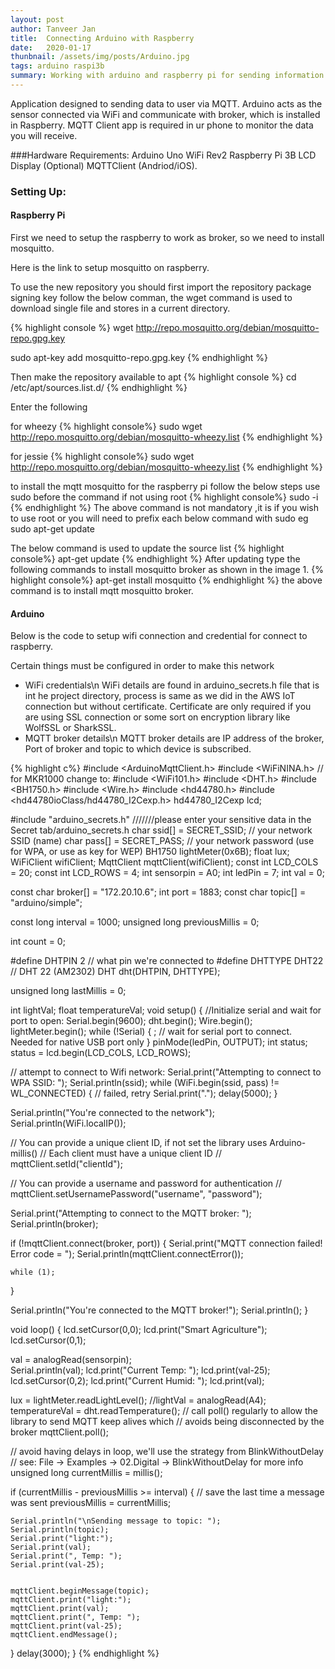 ```yaml
---
layout: post
author: Tanveer Jan
title:  Connecting Arduino with Raspberry
date:   2020-01-17
thunbnail: /assets/img/posts/Arduino.jpg
tags: arduino raspi3b 
summary: Working with arduino and raspberry pi for sending information
---
```



Application designed to sending data to user via MQTT. Arduino acts as the sensor connected via WiFi and communicate with broker, which is installed in Raspberry. MQTT Client app is required in ur phone to monitor the data you will receive.

###Hardware Requirements:
Arduino Uno WiFi Rev2
Raspberry Pi 3B
LCD Display (Optional)
MQTTClient (Andriod/iOS).


<h3>Setting Up:</h3>
<h4>Raspberry Pi</h4>

First we need to setup the raspberry to work as broker, so we need to install mosquitto.

Here is the link to setup mosquitto on raspberry.

To use the new repository you should first import the repository package signing key follow the below comman, the wget command is used to download single file and stores in a current directory.

{% highlight console %}
wget http://repo.mosquitto.org/debian/mosquitto-repo.gpg.key

sudo apt-key add mosquitto-repo.gpg.key
{% endhighlight %}


Then make the repository available to apt
{% highlight console %}
cd /etc/apt/sources.list.d/
{% endhighlight %}

Enter the following

for wheezy
{% highlight console%}
sudo wget http://repo.mosquitto.org/debian/mosquitto-wheezy.list
{% endhighlight %}

for jessie
{% highlight console%}
sudo wget http://repo.mosquitto.org/debian/mosquitto-wheezy.list
{% endhighlight %}

to install the mqtt mosquitto for the raspberry pi follow the below steps use sudo before the command if not using root
{% highlight console%}
sudo -i
{% endhighlight %}
The above command is not mandatory ,it is if you wish to use root or you will need to prefix each below command with sudo eg sudo apt-get update

The below command is used to update the source list
{% highlight console%}
apt-get update
{% endhighlight %}
After updating type the following commands to install mosquitto broker as shown in the image 1.
{% highlight console%}
apt-get install mosquitto
{% endhighlight %}
the above command is to install mqtt mosquitto broker.


<h4>Arduino</h4>
Below is the code to setup wifi connection and credential for connect to raspberry.

Certain things must be configured in order to make this network
- WiFi credentials\n
WiFi details are found in arduino_secrets.h file that is int he project directory, process is same as we did in the AWS IoT connection but without certificate. Certificate are only required if you are using SSL connection or some sort on encryption library like WolfSSL or SharkSSL.
- MQTT broker details\n
MQTT broker details are IP address of the broker, Port of broker and topic to which device is subscribed.

{% highlight c%}
#include <ArduinoMqttClient.h>
#include <WiFiNINA.h> // for MKR1000 change to: #include <WiFi101.h>
#include <DHT.h>
#include <BH1750.h>
#include <Wire.h>
#include <hd44780.h>
#include <hd44780ioClass/hd44780_I2Cexp.h>
hd44780_I2Cexp lcd;

#include "arduino_secrets.h"
///////please enter your sensitive data in the Secret tab/arduino_secrets.h
char ssid[] = SECRET_SSID;        // your network SSID (name)
char pass[] = SECRET_PASS;    // your network password (use for WPA, or use as key for WEP)
BH1750 lightMeter(0x6B);
float lux;
WiFiClient wifiClient;
MqttClient mqttClient(wifiClient);
const int LCD_COLS = 20;
const int LCD_ROWS = 4;
int sensorpin = A0;
int ledPin = 7;
int val = 0;

const char broker[] = "172.20.10.6";
int        port     = 1883;
const char topic[]  = "arduino/simple";

const long interval = 1000;
unsigned long previousMillis = 0;

int count = 0;

#define DHTPIN 2     // what pin we're connected to
#define DHTTYPE DHT22   // DHT 22  (AM2302)
DHT dht(DHTPIN, DHTTYPE);

unsigned long lastMillis = 0;

int lightVal;
float temperatureVal;
void setup() {
  //Initialize serial and wait for port to open:
  Serial.begin(9600);
  dht.begin();
  Wire.begin();
  lightMeter.begin();
  while (!Serial) {
    ; // wait for serial port to connect. Needed for native USB port only
  }
    pinMode(ledPin, OUTPUT);
  int status;
  status = lcd.begin(LCD_COLS, LCD_ROWS);

  // attempt to connect to Wifi network:
  Serial.print("Attempting to connect to WPA SSID: ");
  Serial.println(ssid);
  while (WiFi.begin(ssid, pass) != WL_CONNECTED) {
    // failed, retry
    Serial.print(".");
    delay(5000);
  }

  Serial.println("You're connected to the network");
  Serial.println(WiFi.localIP());

  // You can provide a unique client ID, if not set the library uses Arduino-millis()
  // Each client must have a unique client ID
  // mqttClient.setId("clientId");

  // You can provide a username and password for authentication
  // mqttClient.setUsernamePassword("username", "password");

  Serial.print("Attempting to connect to the MQTT broker: ");
  Serial.println(broker);

  if (!mqttClient.connect(broker, port)) {
    Serial.print("MQTT connection failed! Error code = ");
    Serial.println(mqttClient.connectError());

    while (1);
  }

  Serial.println("You're connected to the MQTT broker!");
  Serial.println();
}

void loop() {
  lcd.setCursor(0,0);
  lcd.print("Smart Agriculture");
  lcd.setCursor(0,1);

  val = analogRead(sensorpin);      
  Serial.println(val);
  lcd.print("Current Temp: ");
  lcd.print(val-25);
  lcd.setCursor(0,2);
  lcd.print("Current Humid: ");
  lcd.print(val);

   lux = lightMeter.readLightLevel();
    //lightVal = analogRead(A4);
    temperatureVal = dht.readTemperature();
  // call poll() regularly to allow the library to send MQTT keep alives which
  // avoids being disconnected by the broker
  mqttClient.poll();

  // avoid having delays in loop, we'll use the strategy from BlinkWithoutDelay
  // see: File -> Examples -> 02.Digital -> BlinkWithoutDelay for more info
  unsigned long currentMillis = millis();

  if (currentMillis - previousMillis >= interval) {
    // save the last time a message was sent
    previousMillis = currentMillis;

    Serial.println("\nSending message to topic: ");
    Serial.println(topic);
    Serial.print("light:");
    Serial.print(val);
    Serial.print(", Temp: ");
    Serial.print(val-25);


    mqttClient.beginMessage(topic);
    mqttClient.print("light:");
    mqttClient.print(val);
    mqttClient.print(", Temp: ");
    mqttClient.print(val-25);
    mqttClient.endMessage();


  }
  delay(3000);
}
{% endhighlight %}